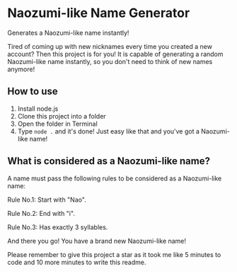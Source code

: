 


# Naozumi-like Name Generator

Generates a Naozumi-like name instantly!

Tired of coming up with new nicknames every time you created a new account? Then this project is for you! 
It is capable of generating a random Naozumi-like name instantly, so you don't need to think of new names anymore!

## How to use
1. Install node.js
2. Clone this project into a folder
3. Open the folder in Terminal
4. Type `node .` and it's done!
Just easy like that and you've got a Naozumi-like name!

## What is considered as a Naozumi-like name?
A name must pass the following rules to be considered as a Naozumi-like name:

   Rule No.1: Start with "Nao".

   Rule No.2: End with "i".

   Rule No.3: Has exactly 3 syllables.


And there you go! You have a brand new Naozumi-like name!

Please remember to give this project a star as it took me like 5 minutes to code and 10 more minutes to write this readme.